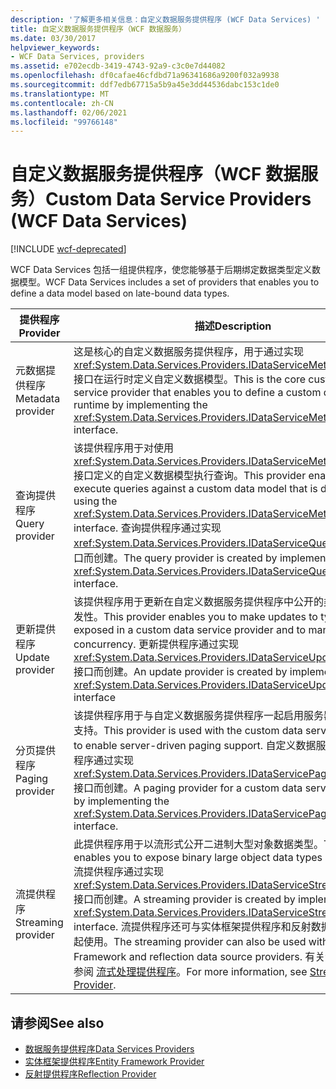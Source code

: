 ```yaml
---
description: '了解更多相关信息：自定义数据服务提供程序 (WCF Data Services) '
title: 自定义数据服务提供程序（WCF 数据服务）
ms.date: 03/30/2017
helpviewer_keywords:
- WCF Data Services, providers
ms.assetid: e702ecdb-3419-4743-92a9-c3c0e7d44082
ms.openlocfilehash: df0cafae46cfdbd71a96341686a9200f032a9938
ms.sourcegitcommit: ddf7edb67715a5b9a45e3dd44536dabc153c1de0
ms.translationtype: MT
ms.contentlocale: zh-CN
ms.lasthandoff: 02/06/2021
ms.locfileid: "99766148"
---
```

# <a name="custom-data-service-providers-wcf-data-services"></a><span data-ttu-id="7bc25-103">自定义数据服务提供程序（WCF 数据服务）</span><span class="sxs-lookup"><span data-stu-id="7bc25-103">Custom Data Service Providers (WCF Data Services)</span></span>

[!INCLUDE [wcf-deprecated](~/includes/wcf-deprecated.md)]

<span data-ttu-id="7bc25-104">WCF Data Services 包括一组提供程序，使您能够基于后期绑定数据类型定义数据模型。</span><span class="sxs-lookup"><span data-stu-id="7bc25-104">WCF Data Services includes a set of providers that enables you to define a data model based on late-bound data types.</span></span>  
  
|<span data-ttu-id="7bc25-105">提供程序</span><span class="sxs-lookup"><span data-stu-id="7bc25-105">Provider</span></span>|<span data-ttu-id="7bc25-106">描述</span><span class="sxs-lookup"><span data-stu-id="7bc25-106">Description</span></span>|  
|--------------|-----------------|  
|<span data-ttu-id="7bc25-107">元数据提供程序</span><span class="sxs-lookup"><span data-stu-id="7bc25-107">Metadata provider</span></span>|<span data-ttu-id="7bc25-108">这是核心的自定义数据服务提供程序，用于通过实现 <xref:System.Data.Services.Providers.IDataServiceMetadataProvider> 接口在运行时定义自定义数据模型。</span><span class="sxs-lookup"><span data-stu-id="7bc25-108">This is the core custom data service provider that enables you to define a custom data model at runtime by implementing the <xref:System.Data.Services.Providers.IDataServiceMetadataProvider> interface.</span></span>|  
|<span data-ttu-id="7bc25-109">查询提供程序</span><span class="sxs-lookup"><span data-stu-id="7bc25-109">Query provider</span></span>|<span data-ttu-id="7bc25-110">该提供程序用于对使用 <xref:System.Data.Services.Providers.IDataServiceMetadataProvider> 接口定义的自定义数据模型执行查询。</span><span class="sxs-lookup"><span data-stu-id="7bc25-110">This provider enables you to execute queries against a custom data model that is defined by using the <xref:System.Data.Services.Providers.IDataServiceMetadataProvider> interface.</span></span> <span data-ttu-id="7bc25-111">查询提供程序通过实现 <xref:System.Data.Services.Providers.IDataServiceQueryProvider> 接口而创建。</span><span class="sxs-lookup"><span data-stu-id="7bc25-111">The query provider is created by implementing the <xref:System.Data.Services.Providers.IDataServiceQueryProvider> interface.</span></span>|  
|<span data-ttu-id="7bc25-112">更新提供程序</span><span class="sxs-lookup"><span data-stu-id="7bc25-112">Update provider</span></span>|<span data-ttu-id="7bc25-113">该提供程序用于更新在自定义数据服务提供程序中公开的类型和管理并发性。</span><span class="sxs-lookup"><span data-stu-id="7bc25-113">This provider enables you to make updates to types that are exposed in a custom data service provider and to manage concurrency.</span></span> <span data-ttu-id="7bc25-114">更新提供程序通过实现 <xref:System.Data.Services.Providers.IDataServiceUpdateProvider> 接口而创建。</span><span class="sxs-lookup"><span data-stu-id="7bc25-114">An update provider is created by implementing the <xref:System.Data.Services.Providers.IDataServiceUpdateProvider> interface</span></span>|  
|<span data-ttu-id="7bc25-115">分页提供程序</span><span class="sxs-lookup"><span data-stu-id="7bc25-115">Paging provider</span></span>|<span data-ttu-id="7bc25-116">该提供程序用于与自定义数据服务提供程序一起启用服务器驱动的分页支持。</span><span class="sxs-lookup"><span data-stu-id="7bc25-116">This provider is used with the custom data service provider to enable server-driven paging support.</span></span> <span data-ttu-id="7bc25-117">自定义数据服务的分页提供程序通过实现 <xref:System.Data.Services.Providers.IDataServicePagingProvider> 接口而创建。</span><span class="sxs-lookup"><span data-stu-id="7bc25-117">A paging provider for a custom data service is created by implementing the <xref:System.Data.Services.Providers.IDataServicePagingProvider> interface.</span></span>|  
|<span data-ttu-id="7bc25-118">流提供程序</span><span class="sxs-lookup"><span data-stu-id="7bc25-118">Streaming provider</span></span>|<span data-ttu-id="7bc25-119">此提供程序用于以流形式公开二进制大型对象数据类型。</span><span class="sxs-lookup"><span data-stu-id="7bc25-119">This provider enables you to expose binary large object data types as a stream.</span></span> <span data-ttu-id="7bc25-120">流提供程序通过实现 <xref:System.Data.Services.Providers.IDataServiceStreamProvider> 接口而创建。</span><span class="sxs-lookup"><span data-stu-id="7bc25-120">A streaming provider is created by implementing the <xref:System.Data.Services.Providers.IDataServiceStreamProvider> interface.</span></span> <span data-ttu-id="7bc25-121">流提供程序还可与实体框架提供程序和反射数据源提供程序一起使用。</span><span class="sxs-lookup"><span data-stu-id="7bc25-121">The streaming provider can also be used with Entity Framework and reflection data source providers.</span></span> <span data-ttu-id="7bc25-122">有关详细信息，请参阅 [流式处理提供程序](streaming-provider-wcf-data-services.md)。</span><span class="sxs-lookup"><span data-stu-id="7bc25-122">For more information, see [Streaming Provider](streaming-provider-wcf-data-services.md).</span></span>|  
  
## <a name="see-also"></a><span data-ttu-id="7bc25-123">请参阅</span><span class="sxs-lookup"><span data-stu-id="7bc25-123">See also</span></span>

- [<span data-ttu-id="7bc25-124">数据服务提供程序</span><span class="sxs-lookup"><span data-stu-id="7bc25-124">Data Services Providers</span></span>](data-services-providers-wcf-data-services.md)
- [<span data-ttu-id="7bc25-125">实体框架提供程序</span><span class="sxs-lookup"><span data-stu-id="7bc25-125">Entity Framework Provider</span></span>](entity-framework-provider-wcf-data-services.md)
- [<span data-ttu-id="7bc25-126">反射提供程序</span><span class="sxs-lookup"><span data-stu-id="7bc25-126">Reflection Provider</span></span>](reflection-provider-wcf-data-services.md)
